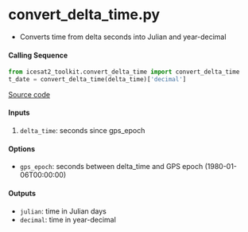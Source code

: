 convert_delta_time.py
=====================

 - Converts time from delta seconds into Julian and year-decimal  

#### Calling Sequence
```python
from icesat2_toolkit.convert_delta_time import convert_delta_time
t_date = convert_delta_time(delta_time)['decimal']
```
[Source code](https://github.com/tsutterley/read-ICESat-2/blob/main/icesat2_toolkit/convert_delta_time.py)

#### Inputs
 1. `delta_time`: seconds since gps_epoch  

#### Options
 - `gps_epoch`: seconds between delta_time and GPS epoch (1980-01-06T00:00:00)  

#### Outputs
 - `julian`: time in Julian days  
 - `decimal`: time in year-decimal  
